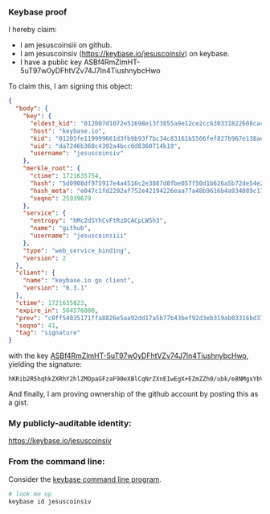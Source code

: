 ### Keybase proof

I hereby claim:

  * I am jesuscoinsiii on github.
  * I am jesuscoinsiv (https://keybase.io/jesuscoinsiv) on keybase.
  * I have a public key ASBf4RmZlmHT-5uT97w0yDFhtVZv74J7ln4TiushnybcHwo

To claim this, I am signing this object:

```json
{
  "body": {
    "key": {
      "eldest_kid": "012007d1072e51698e13f3855a9e12ce2cc630331822608cac8c9085fa3f9fcea05d0a",
      "host": "keybase.io",
      "kid": "01205fe119999661d3fb9b93f7bc34c83161b5566fef827b967e138aeb219f26dc1f0a",
      "uid": "da7246b368c4392a4bcc6d8360714b19",
      "username": "jesuscoinsiv"
    },
    "merkle_root": {
      "ctime": 1721635754,
      "hash": "5d0908df975917e4a4516c2e3887d8fbe057f50d1b626a5b72de54e2ce207bb0eb5c31b67c3f9000bfec30cad7375a98647656addab95ccabef495542a44c6d8",
      "hash_meta": "e047c1fd2292af752e42194226eaa77a48b9616b4a934089c17c32ebb33b1591",
      "seqno": 25939679
    },
    "service": {
      "entropy": "hMc2dSYhCvFtRzDCACpLWSh3",
      "name": "github",
      "username": "jesuscoinsiii"
    },
    "type": "web_service_binding",
    "version": 2
  },
  "client": {
    "name": "keybase.io go client",
    "version": "6.3.1"
  },
  "ctime": 1721635823,
  "expire_in": 504576000,
  "prev": "c0ff54035171ffa8826e5aa92dd17a5b77b43bef92d3eb319ab03316bd3744ca",
  "seqno": 41,
  "tag": "signature"
}
```

with the key [ASBf4RmZlmHT-5uT97w0yDFhtVZv74J7ln4TiushnybcHwo](https://keybase.io/jesuscoinsiv), yielding the signature:

```
hKRib2R5hqhkZXRhY2hlZMOpaGFzaF90eXBlCqNrZXnEIwEgX+EZmZZh0/ubk/e8NMgxYbVWb++Ce5Z+E4rrIZ8m3B8Kp3BheWxvYWTESpcCKcQgwP9UA1Fx/6iCblqpLdF6W3e0O++S0+sxmrAzFr03RMrEIH7lY1hqRF9tlXiszJvEHVAGH6ysLF1Wu49dF9pFYQOiAgHCo3NpZ8RAh6Q/hepGHwZk8y4nyduV/PD/BD/kOJCNG5970eeQXti/kUyYvsU/FR1duwMQOt+r6SOpMl6qtdhwFRkjbM2cD6hzaWdfdHlwZSCkaGFzaIKkdHlwZQildmFsdWXEINrzF+5PB9UArYypqaJ2pK9qBD44Asluo2aXRkp4hDAzo3RhZ80CAqd2ZXJzaW9uAQ==

```

And finally, I am proving ownership of the github account by posting this as a gist.

### My publicly-auditable identity:

https://keybase.io/jesuscoinsiv

### From the command line:

Consider the [keybase command line program](https://keybase.io/download).

```bash
# look me up
keybase id jesuscoinsiv
```
